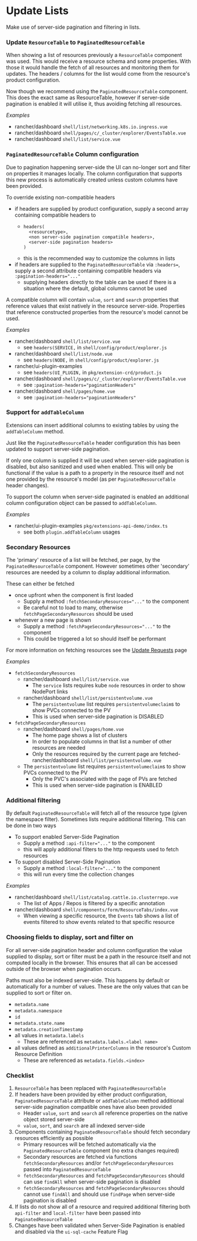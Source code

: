 
# Update Lists

Make use of server-side pagination and filtering in lists.

### Update `ResourceTable` to `PaginatedResourceTable`

When showing a list of resources previously a `ResourceTable` component was used. This would receive a resource schema and some properties. With those it would handle the fetch of all resources and monitoring them for updates. The headers / columns for the list would come from the resource's product configuration.

Now though we recommend using the `PaginatedResourceTable` component. This does the exact same as ResourceTable, however if server-side pagination is enabled it will utilise it, thus avoiding fetching all resources.

*Examples*
- rancher/dashboard `shell/list/networking.k8s.io.ingress.vue`
- rancher/dashboard `shell/pages/c/_cluster/explorer/EventsTable.vue`
- rancher/dashboard `shell/list/service.vue`

### `PaginatedResourceTable` Column configuration

Due to pagination happening server-side the UI can no-longer sort and filter on properties it manages locally. The column configuration that supports this new process is automatically created unless custom columns have been provided.

To override existing non-compatible headers
- if headers are supplied by product configuration, supply a second array containing compatible headers to
  - ```
    headers(
      <resourcetype>,
      <non server-side pagination compatible headers>,
      <server-side pagination headers>
    )
    ```
  - this is the recommended way to customize the columns in lists
- if headers are supplied to the `PaginatedResourceTable` via `:headers=`, supply a second attribute containing compatible headers via `:pagination-headers="..."`
  - supplying headers directly to the table can be used if there is a situation where the default, global columns cannot be used

A compatible column will contain `value`, `sort` and `search` properties that reference values that exist natively in the resource server-side. Properties that reference constructed properties from the resource's model cannot be used.

*Examples*

- rancher/dashboard `shell/list/service.vue`
  - see `headers(SERVICE,` in `shell/config/product/explorer.js` 
- rancher/dashboard `shell/list/node.vue`
  - see `headers(NODE,` in `shell/config/product/explorer.js` 
- rancher/ui-plugin-examples
  - see `headers(UI_PLUGIN,` in `pkg/extension-crd/product.js`
- rancher/dashboard `shell/pages/c/_cluster/explorer/EventsTable.vue`
  - see `:pagination-headers="paginationHeaders"` 
- rancher/dashboard `shell/pages/home.vue`
  - see `:pagination-headers="paginationHeaders"` 

### Support for `addTableColumn`

Extensions can insert additional columns to existing tables by using the `addTableColumn` method.

Just like the `PaginatedResourceTable` header configuration this has been updated to support server-side pagination.

If only one column is supplied it will be used when server-side pagination is disabled, but also sanitized and used when enabled. This will only be functional if the value is a path to a property in the resource itself and not one provided by the resource's model (as per `PaginatedResourceTable` header changes).

To support the column when server-side paginated is enabled an additional column configuration object can be passed to `addTableColumn`.

*Examples*

- rancher/ui-plugin-examples `pkg/extensions-api-demo/index.ts`
  - see both `plugin.addTableColumn` usages


### Secondary Resources

The 'primary' resource of a list will be fetched, per page, by the `PaginatedResourceTable` component. However sometimes other 'secondary' resources are needed by a column to display additional information.

These can either be fetched 
- once upfront when the component is first loaded 
  - Supply a method `:fetchSecondaryResources="..."` to the component
  - Be careful not to load to many, otherwise `fetchPageSecondaryResources` should be used
- whenever a new page is shown 
  - Supply a method `:fetchPageSecondaryResources="..."` to the component
  - This could be triggered a lot so should itself be performant

For more information on fetching resources see the [Update Requests](./requests.md) page

*Examples*
- `fetchSecondaryResources`
  - rancher/dashboard `shell/list/service.vue`
    - The `service` lists requires kube `node` resources in order to show NodePort links
  - rancher/dashboard `shell/list/persistentvolume.vue`
    - The `persistentvolume` list requires `persistentvolumeclaim`s to show PVCs connected to the PV
    - This is used when server-side pagination is DISABLED
- `fetchPageSecondaryResources`
  - rancher/dashboard `shell/pages/home.vue`
    - The home page shows a list of clusters
    - In order to populate columns in that list a number of other resources are needed
    - Only the resources required by the current page are fetched- rancher/dashboard `shell/list/persistentvolume.vue`
  - The `persistentvolume` list requires `persistentvolumeclaim`s to show PVCs connected to the PV
    - Only the PVC's associated with the page of PVs are fetched
    - This is used when server-side pagination is ENABLED

### Additional filtering

By default `PaginatedResourceTable` will fetch all of the resource type (given the namespace filter). Sometimes lists require additional filtering. This can be done in two ways

- To support enabled Server-Side Pagination
  - Supply a method `:api-filter="..."` to the component
  - this will apply additional filters to the http requests used to fetch resources
- To support disabled Server-Side Pagination
  - Supply a method `:local-filter="..."` to the component
  - this will run every time the collection changes

*Examples*

- rancher/dashboard `shell/list/catalog.cattle.io.clusterrepo.vue`
  - The list of Apps / Repos is filtered by a specific annotation
- rancher/dashboard `shell/components/form/ResourceTabs/index.vue`
  - When viewing a specific resource, the `Events` tab shows a list of events filtered to show events related to that specific resource

### Choosing fields to display, sort and filter on

For all server-side pagination header and column configuration the value supplied to display, sort or filter must be a path in the resource itself and not computed locally in the browser. This ensures that all can be accessed outside of the browser when pagination occurs.

Paths must also be indexed server-side. This happens by default or automatically for a number of values. These are the only values that can be supplied to sort or filter on.

- `metadata.name`
- `metadata.namespace`
- `id`
- `metadata.state.name`
- `metadata.creationTimestamp`
- all values in `metadata.labels`
  - These are referenced as `metadata.labels.<label name>`
- all values defined as `additionalPrinterColumns` in the resource's Custom Resource Definition
  - These are referenced as `metadata.fields.<index>`

### Checklist

1. `ResourceTable` has been replaced with `PaginatedResourceTable`
1. If headers have been provided by either product configuration, `PaginatedResourceTable` attribute or `addTableColumn` method additional server-side pagination compatible ones have also been provided
   - Header `value`, `sort` and `search` all reference properties on the native object stored server-side
   - `value`, `sort`, and `search` are all indexed server-side
1. Components containing `PaginatedResourceTable` should fetch secondary resources efficiently as possible
   - Primary resources will be fetched automatically via the `PaginatedResourceTable` component (no extra changes required)
   - Secondary resources are fetched via functions `fetchSecondaryResources` and/or `fetchPageSecondaryResources` passed into `PaginatedResourceTable`
   - `fetchSecondaryResources` and `fetchPageSecondaryResources` should can use `findAll` when server-side pagination is disabled
   - `fetchSecondaryResources` and `fetchPageSecondaryResources` should cannot use `findAll` and should use `findPage` when server-side pagination is disabled
1. If lists do not show all of a resource and required additional filtering both `api-filter` and `local-filter` have been passed into `PaginatedResourceTable`  
1. Changes have been validated when Server-Side Pagination is enabled and disabled via the `ui-sql-cache` Feature Flag
